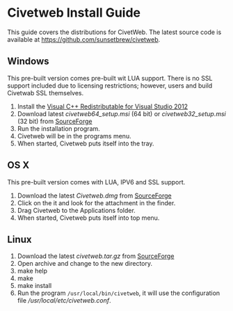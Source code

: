 Civetweb Install Guide
====

This guide covers the distributions for CivetWeb.  The latest source code is available at https://github.com/sunsetbrew/civetweb.

Windows
---

This pre-built version comes pre-built wit LUA support.  There is no SSL support included due to licensing restrictions; however, users and build Civetwab SSL themselves.
 
1. Install the [Visual C++ Redistributable for Visual Studio 2012](http://www.microsoft.com/en-us/download/details.aspx?id=30679)
2. Download latest *civetweb64_setup.msi* (64 bit) or *civetweb32_setup.msi* (32 bit) from [SourceForge](https://sourceforge.net/projects/civetweb/files/)
3. Run the installation program.
4. Civetweb will be in the programs menu.
5. When started, Civetweb puts itself into the tray.

OS X
---

This pre-built version comes with LUA, IPV6 and SSL support.

1. Download the latest *Civetweb.dmg* from [SourceForge](https://sourceforge.net/projects/civetweb/files/)
2. Click on the it and look for the attachment in the finder.
4. Drag Civetweb to the Applications folder.
5. When started, Civetweb puts itself into top menu.

Linux
---

1. Download the latest *civetweb.tar.gz* from [SourceForge](https://sourceforge.net/projects/civetweb/files/)
2. Open archive and change to the new directory.
3. make help
4. make
5. make install
6. Run the program ```/usr/local/bin/civetweb```, it will use the configuration file */usr/local/etc/civetweb.conf*.
